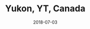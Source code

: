 ---
category: adventures
title: Yukon, YT, Canada
date: 2018-07-03
pics:
- DSC00544.JPG
- DSC00686.JPG
- DSC00951.JPG
- DSC00990.JPG
---